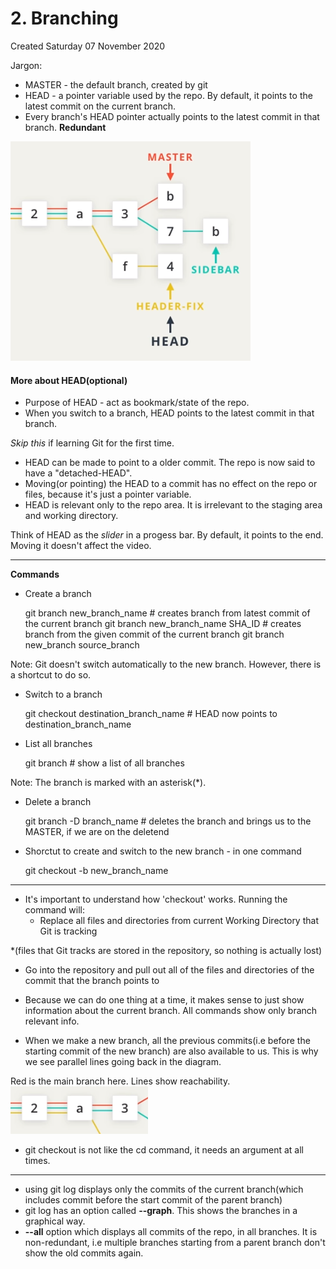 # 2. Branching
Created Saturday 07 November 2020

Jargon:

* MASTER - the default branch, created by git
* HEAD - a pointer variable used by the repo. By default, it points to the latest commit on the current branch.
* Every branch's HEAD pointer actually points to the latest commit in that branch. __Redundant__

![](./2._Branching/pasted_image.png)

#### More about HEAD(optional)

* Purpose of HEAD - act as bookmark/state of the repo.
* When you switch to a branch, HEAD points to the latest commit in that branch.


*Skip this* if learning Git for the first time.

* HEAD can be made to point to a older commit. The repo is now said to have a "detached-HEAD".
* Moving(or pointing) the HEAD to a commit has no effect on the repo or files, because it's just a pointer variable.
* HEAD is relevant only to the repo area. It is irrelevant to the staging area and working directory.

Think of HEAD as the *slider* in a progess bar. By default, it points to the end. Moving it doesn't affect the video.


*****

**Commands**

* Create a branch

	git branch new_branch_name # creates branch from latest commit of the current branch
	git branch new_branch_name SHA_ID # creates branch from the given commit of the current branch
	git branch new_branch source_branch


Note: Git doesn't switch automatically to the new branch. However, there is a shortcut to do so.

* Switch to a branch

	git checkout destination_branch_name # HEAD now points to destination_branch_name
	

* List all branches

	git branch # show a list of all branches

Note: The branch is marked with an asterisk(*).


* Delete a branch

	git branch -D branch_name # deletes the branch and brings us to the MASTER, if we are on the deletend
	

* Shorctut to create and switch to the new branch - in one command

	git checkout -b new_branch_name
	

*****


* It's important to understand how 'checkout' works. Running the command will:
	* Replace all files and directories from current Working Directory that Git is tracking

*(files that Git tracks are stored in the repository, so nothing is actually lost)

* Go into the repository and pull out all of the files and directories of the commit that the branch points to
* Because we can do one thing at a time, it makes sense to just show information about the current branch. All commands show only branch relevant info.


* When we make a new branch, all the previous commits(i.e before the starting commit of the new branch) are also available to us. This is why we see parallel lines going back in the diagram.

Red is the main branch here. Lines show reachability.
![](./2._Branching/pasted_image001.png)

* git checkout is not like the cd command, it needs an argument at all times.


*****


* using git log displays only the commits of the current branch(which includes commit before the start commit of the parent branch)
* git log has an option called **--graph**. This shows the branches in a graphical way.
* **--all** option which displays all commits of the repo, in all branches. It is non-redundant, i.e multiple branches starting from a parent branch don't show the old commits again.


